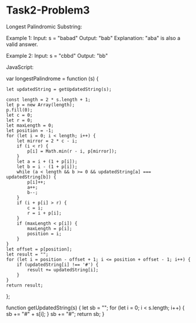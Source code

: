 # Task2-Problem3

Longest Palindromic Substring:

Example 1:
Input: s = "babad"
Output: "bab"
Explanation: "aba" is also a valid answer.

Example 2:
Input: s = "cbbd"
Output: "bb"


JavaScript:

var longestPalindrome = function (s) {
    
    let updatedString = getUpdatedString(s);
    
    const length = 2 * s.length + 1;
    let p = new Array(length);
    p.fill(0);
    let c = 0;
    let r = 0;
    let maxLength = 0;
    let position = -1;
    for (let i = 0; i < length; i++) {
        let mirror = 2 * c - i;
        if (i < r) {
            p[i] = Math.min(r - i, p[mirror]);
        }
        let a = i + (1 + p[i]);
        let b = i - (1 + p[i]);
        while (a < length && b >= 0 && updatedString[a] === updatedString[b]) {
            p[i]++;
            a++;
            b--;
        }
        if (i + p[i] > r) {
            c = i;
            r = i + p[i];
        }
        if (maxLength < p[i]) {
            maxLength = p[i];
            position = i;
        }
    }
    let offset = p[position];
    let result = "";
    for (let i = position - offset + 1; i <= position + offset - 1; i++) {
        if (updatedString[i] !== '#') {
            result += updatedString[i];
        }
    }
    return result;
};

function getUpdatedString(s) {
    let sb = "";
    for (let i = 0; i < s.length; i++) {
        sb += "#" + s[i];
    }
    sb += "#";
    return sb;
}
